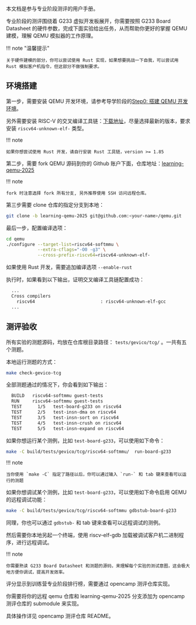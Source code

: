 本文档是参与专业阶段测评的用户手册。

专业阶段的测评围绕着 G233 虚拟开发板展开，你需要按照 G233 Board Datasheet 的硬件参数，完成下面实验给出任务，从而帮助你更好的掌握 QEMU 建模，理解 QEMU 模拟器的工作原理。

!!! note "温馨提示"

    关于硬件建模的部分，你可以尝试使用 Rust 实现，如果想要挑战一下自我，可以尝试用 Rust 模拟客户机指令，但这部分不做强制要求。

## 环境搭建

第一步，需要安装 QEMU 开发环境，请参考导学阶段的[Step0: 搭建 QEMU 开发环境][1]。

另外需要安装 RISC-V 的交叉编译工具链：[下载地址][2]，尽量选择最新的版本，要求安装 `riscv64-unknown-elf-` 类型。

!!! note

    如果你想尝试使用 Rust 开发，请自行安装 Rust 工具链，version >= 1.85

第二步，需要 fork  QEMU 源码到你的 Github 账户下面，仓库地址：[learning-qemu-2025][3]

!!! note

    fork 时注意选择 fork 所有分支, 另外推荐使用 SSH 访问远程仓库。

第三步需要 clone 仓库的指定分支到本地：

```bash
git clone -b learning-qemu-2025 git@github.com:<your-name>/qemu.git
```

最后一步，配置编译选项：

```bash
cd qemu
./configure --target-list=riscv64-softmmu \
            --extra-cflags="-O0 -g3" \
            --cross-prefix-riscv64=riscv64-unknown-elf-
```

如果使用 Rust 开发，需要追加编译选项 `--enable-rust`


执行时，如果看到以下输出，证明交叉编译工具链配置成功：

```bash
  ...
  Cross compilers
    riscv64                         : riscv64-unknown-elf-gcc
  ...
```


## 测评验收

所有实验的测题源码，均放在仓库根目录路径： `tests/gevico/tcg/` 。一共有五个测题。

本地运行测题的方式：

```bash
make check-gevico-tcg
```

全部测题通过的情况下，你会看到如下输出：

```bash
  BUILD   riscv64-softmmu guest-tests
  RUN     riscv64-softmmu guest-tests
  TEST      1/5   test-board-g233 on riscv64
  TEST      2/5   test-insn-dma on riscv64
  TEST      3/5   test-insn-sort on riscv64
  TEST      4/5   test-insn-crush on riscv64
  TEST      5/5   test-insn-expand on riscv64
```

如果你想运行某个测例，比如 `test-board-g233`，可以使用如下命令：

```bash
make -C build/tests/gevico/tcg/riscv64-softmmu/  run-board-g233
```

!!! note

    当你使用 `make -C` 指定了路径以后，你可以通过输入 `run-` 和 tab 键来查看可以运行的测题

如果你想调试某个测例，比如 `test-board-g233`，可以使用如下命令启用 QEMU 的远程调试功能：

```bash
make -C build/tests/gevico/tcg/riscv64-softmmu gdbstub-board-g233
```

同理，你也可以通过 `gdbstub-` 和 tab 键来查看可以远程调试的测例。

然后需要你本地另起一个终端，使用 riscv-elf-gdb 加载被调试客户机二进制程序，进行远程调试。

!!! note

    你需要熟读 G233 Board Datasheet 和测题的源码，来理解每个实验的测试意图，这会极大地方便你调试，提高开发效率。

评分显示到训练营专业阶段排行榜，需要通过 opencamp 测评仓库实现。

你需要将你的远程 qemu 仓库和 learning-qemu-2025 分支添加为 opencamp 测评仓库的 submodule 来实现。

具体操作详见 opencamp 测评仓库 README。


[1]: https://qemu.readthedocs.io/en/v10.0.3/devel/build-environment.html
[2]: https://github.com/riscv-collab/riscv-gnu-toolchain/releases/
[3]: https://github.com/gevico/qemu
